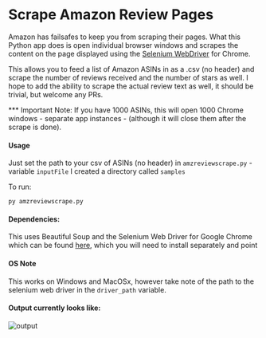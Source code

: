 # Scrape Amazon Review Pages

Amazon has failsafes to keep you from scraping their pages. What this Python app does is open individual browser windows and scrapes
the content on the page displayed using the [Selenium WebDriver](http://www.seleniumhq.org/download/) for Chrome.

This allows you to feed a list of Amazon ASINs in as a .csv (no header) and
scrape the number of reviews received and the number of stars as well.
I hope to add the ability to scrape the actual review text as well, it
should be trivial, but welcome any PRs.

*** Important Note: If you have 1000 ASINs, this will open 1000 Chrome windows - separate app instances - (although it will close them after the scrape is done).

#### Usage
Just set the path to your csv of ASINs (no header) in `amzreviewscrape.py` - variable `inputFile`
I created a directory called `samples`

To run:
```
py amzreviewscrape.py
```

#### Dependencies:
This uses Beautiful Soup and the Selenium Web Driver for Google Chrome
which can be found [here](https://github.com/SeleniumHQ/selenium/wiki/ChromeDriver),
which you will need to install separately and point

#### OS Note
This works on Windows and MacOSx, however take note of the path to the
selenium web driver in the `driver_path` variable.

#### Output currently looks like:

![output][screenshot]

[screenshot]: https://github.com/aflansburg/amzreviewsscrape/blob/master/scrape-output.png "Output Screen Shot"


